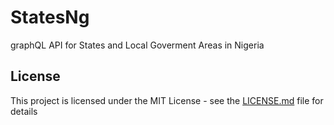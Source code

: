 # StatesNg

graphQL API for States and Local Goverment Areas in Nigeria

## License

This project is licensed under the MIT License - see the [LICENSE.md](https://opensource.org/licenses/MIT) file for details
